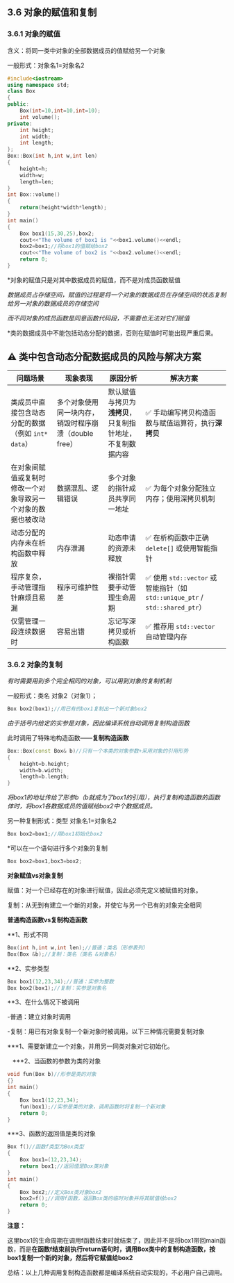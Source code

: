 ## 3.6 对象的赋值和复制

### 3.6.1 对象的赋值

含义：将同一类中对象的全部数据成员的值赋给另一个对象

一般形式：对象名1=对象名2

```cpp
#include<iostream>
using namespace std;
class Box
{
public:
    Box(int=10,int=10,int=10);
    int volume();
private:
    int height;
    int width;
    int length;
};
Box::Box(int h,int w,int len)
{
    height=h;
    width=w;
    length=len;
}
int Box::volume()
{
    return(height*width*length);
}
int main()
{
    Box box1(15,30,25),box2;
    cout<<"The volume of box1 is "<<box1.volume()<<endl;
    box2=box1;//将box1的值赋给box2
    cout<<"The volume of box2 is "<<box2.volume()<<endl;
    return 0;
}


```

*对象的赋值只是对其中数据成员的赋值，而不是对成员函数赋值

*数据成员占存储空间，赋值的过程是将一个对象的数据成员在存储空间的状态复制给另一对象的数据成员的存储空间*

*而不同对象的成员函数是同意函数代码段，不需要也无法对它们赋值*



*类的数据成员中不能包括动态分配的数据，否则在赋值时可能出现严重后果。

## ⚠ 类中包含动态分配数据成员的风险与解决方案

| 问题场景                            | 现象表现                             | 原因分析                            | 解决方案                                                              |
| ------------------------------- | -------------------------------- | ------------------------------- | ----------------------------------------------------------------- |
| 类成员中直接包含动态分配的数据（例如 `int* data`） | 多个对象使用同一块内存，销毁时程序崩溃（double free） | 默认赋值与拷贝为**浅拷贝**，只复制指针地址，不复制数据内容 | ✅ 手动编写拷贝构造函数与赋值运算符，执行**深拷贝**                                      |
| 在对象间赋值或复制时修改一个对象导致另一个对象的数据也被改动  | 数据混乱、逻辑错误                        | 多个对象的指针成员共享同一地址                 | ✅ 为每个对象分配独立内存；使用深拷贝机制                                             |
| 动态分配的内存未在析构函数中释放                | 内存泄漏                             | 动态申请的资源未释放                      | ✅ 在析构函数中正确 `delete[]` 或使用智能指针                                     |
| 程序复杂，手动管理指针麻烦且易漏                | 程序可维护性差                          | 裸指针需要手动管理生命周期                   | ✅ 使用 `std::vector` 或智能指针（如 `std::unique_ptr` / `std::shared_ptr`） |
| 仅需管理一段连续数据时                     | 容易出错                             | 忘记写深拷贝或析构函数                     | ✅ 推荐用 `std::vector` 自动管理内存                                        |

### 3.6.2 对象的复制

*有时需要用到多个完全相同的对象，可以用到对象的复制机制*

一般形式：类名 对象2（对象1）；

```cpp
Box box2(box1);//用已有的box1复制出一个新对象box2
```

*由于括号内给定的实参是对象，因此编译系统自动调用复制构造函数*

此时调用了特殊地构造函数——**复制构造函数**

```cpp
Box::Box(const Box& b)//只有一个本类的对象参数+采用对象的引用形势
{
    height=b.height;
    width=b.width;
    length=b.length;
}
```

*将box1的地址传给了形参b（b就成为了box1的引用），执行复制构造函数的函数体时，将box1各数据成员的值赋给box2中个数据成员。*



另一种复制形式：类型 对象名1=对象名2

```cpp
Box box2=box1;//用box1初始化box2
```

*可以在一个语句进行多个对象的复制

```cpp
Box box2=box1,box3=box2;
```

**对象赋值vs对象复制**

赋值：对一个已经存在的对象进行赋值，因此必须先定义被赋值的对象。

复制：从无到有建立一个新的对象，并使它与另一个已有的对象完全相同



**普通构造函数vs复制构造函数**

**1、形式不同

```cpp
Box(int h,int w,int len);//普通：类名（形参表列）
Box(Box &b);//复制：类名（类名 &对象名）
```

**2、实参类型

```cpp
Box box1(12,23,34);//普通：实参为整数
Box box2(box1);//复制：实参是对象名
```

**3、在什么情况下被调用

-普通：建立对象时调用

-复制：用已有对象复制一个新对象时被调用。以下三种情况需要复制对象

   ***1、需要新建立一个对象，并用另一同类对象对它初始化。

   ***2、当函数的参数为类的对象

```cpp
void fun(Box b)//形参是类的对象
{}
int main()
{
    Box box1(12,23,34);
    fun(box1);//实参是类的对象，调用函数时将复制一个新对象
    return 0;
}
```

  ***3、函数的返回值是类的对象

```cpp
Box f()//函数f类型为Box类型
{
    Box box1=(12,23,34);
    return box1;//返回值是Box类对象
}
int main()
{
    Box box2;//定义Box类对象box2
    box2=f();//调用f函数，返回Box类的临时对象并将其赋值给box2
    return 0;
}
```

**注意：**

这里box1的生命周期在调用f函数结束时就结束了，因此并不是将box1带回main函数，而是**在函数f结束前执行return语句时，调用Box类中的复制构造函数，按box1复制一个新的对象，然后将它赋值给box2**

总结：以上几种调用复制构造函数都是编译系统自动实现的，不必用户自己调用。


